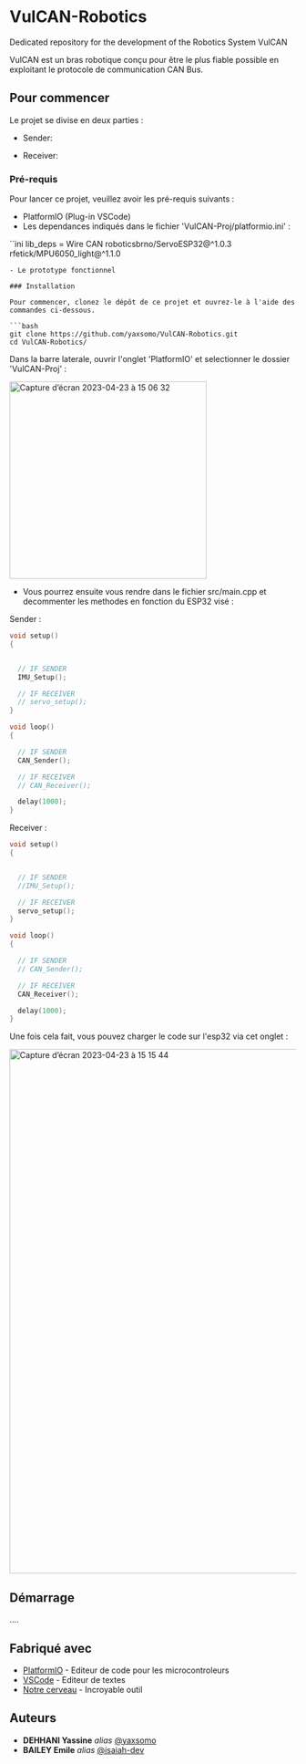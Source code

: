 # VulCAN-Robotics
Dedicated repository for the development of the Robotics System VulCAN

VulCAN est un bras robotique conçu pour être le plus fiable possible en exploitant le protocole de communication CAN Bus.

## Pour commencer

Le projet se divise en deux parties : 

- Sender:

- Receiver:

### Pré-requis

Pour lancer ce projet, veuillez avoir les pré-requis suivants :

- PlatformIO (Plug-in VSCode)
- Les dependances indiqués dans le fichier 'VulCAN-Proj/platformio.ini' : 

``ìni
lib_deps = 
	Wire
	CAN
	roboticsbrno/ServoESP32@^1.0.3
	rfetick/MPU6050_light@^1.1.0
```
- Le prototype fonctionnel

### Installation

Pour commencer, clonez le dépôt de ce projet et ouvrez-le à l'aide des commandes ci-dessous.

```bash
git clone https://github.com/yaxsomo/VulCAN-Robotics.git
cd VulCAN-Robotics/
```

Dans la barre laterale, ouvrir l'onglet 'PlatformIO' et selectionner le dossier 'VulCAN-Proj' : 

<img width="346" alt="Capture d’écran 2023-04-23 à 15 06 32" src="https://user-images.githubusercontent.com/71334330/233841659-43921ad1-588e-4be2-b57d-d974d486de2f.png">


- Vous pourrez ensuite vous rendre dans le fichier src/main.cpp et decommenter les methodes en fonction du ESP32 visé :

Sender :

```cpp
void setup()
{


  // IF SENDER
  IMU_Setup();

  // IF RECEIVER
  // servo_setup();
}

void loop()
{

  // IF SENDER
  CAN_Sender();

  // IF RECEIVER 
  // CAN_Receiver();

  delay(1000);
}
```

Receiver :

```cpp
void setup()
{


  // IF SENDER
  //IMU_Setup();

  // IF RECEIVER
  servo_setup();
}

void loop()
{

  // IF SENDER
  // CAN_Sender();

  // IF RECEIVER 
  CAN_Receiver();

  delay(1000);
}
```

Une fois cela fait, vous pouvez charger le code sur l'esp32 via cet onglet :

<img width="920" alt="Capture d’écran 2023-04-23 à 15 15 44" src="https://user-images.githubusercontent.com/71334330/233842035-fd4f6d29-92ef-4667-9c32-5ebdf6a6224e.png">


## Démarrage

....


## Fabriqué avec

* [PlatformIO](https://docs.platformio.org/en/latest/) - Editeur de code pour les microcontroleurs
* [VSCode](https://code.visualstudio.com/) - Editeur de textes
* [Notre cerveau](https://media.tenor.com/yyTPHle1YdQAAAAC/homer-brain.gif) - Incroyable outil


## Auteurs

* **DEHHANI Yassine** _alias_ [@yaxsomo](https://github.com/yaxsomo)
* **BAILEY Emile** _alias_ [@isaiah-dev](https://github.com/isaiah-dev)

